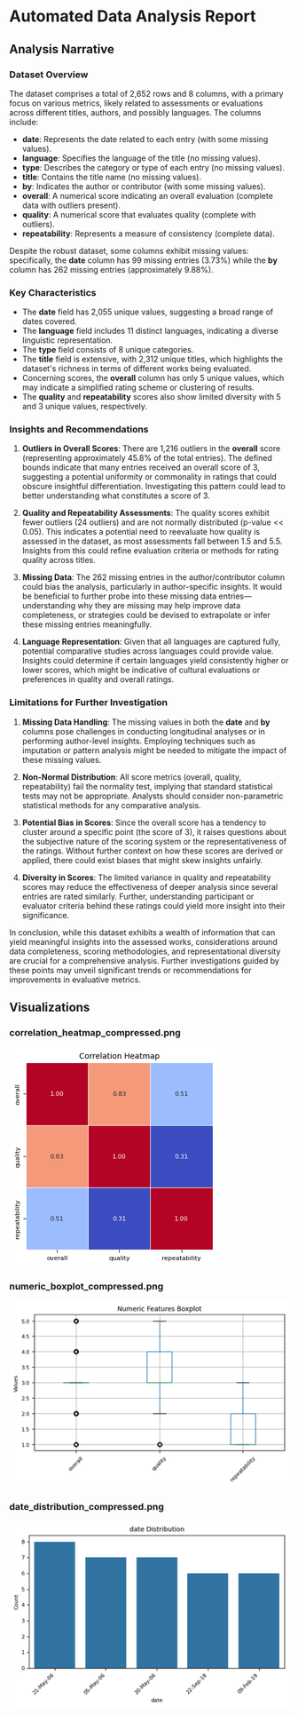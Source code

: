 # Automated Data Analysis Report

## Analysis Narrative

### Dataset Overview

The dataset comprises a total of 2,652 rows and 8 columns, with a primary focus on various metrics, likely related to assessments or evaluations across different titles, authors, and possibly languages. The columns include:

- **date**: Represents the date related to each entry (with some missing values).
- **language**: Specifies the language of the title (no missing values).
- **type**: Describes the category or type of each entry (no missing values).
- **title**: Contains the title name (no missing values).
- **by**: Indicates the author or contributor (with some missing values).
- **overall**: A numerical score indicating an overall evaluation (complete data with outliers present).
- **quality**: A numerical score that evaluates quality (complete with outliers).
- **repeatability**: Represents a measure of consistency (complete data).

Despite the robust dataset, some columns exhibit missing values: specifically, the **date** column has 99 missing entries (3.73%) while the **by** column has 262 missing entries (approximately 9.88%).

### Key Characteristics

- The **date** field has 2,055 unique values, suggesting a broad range of dates covered.
- The **language** field includes 11 distinct languages, indicating a diverse linguistic representation.
- The **type** field consists of 8 unique categories.
- The **title** field is extensive, with 2,312 unique titles, which highlights the dataset's richness in terms of different works being evaluated.
- Concerning scores, the **overall** column has only 5 unique values, which may indicate a simplified rating scheme or clustering of results.
- The **quality** and **repeatability** scores also show limited diversity with 5 and 3 unique values, respectively.

### Insights and Recommendations

1. **Outliers in Overall Scores**: There are 1,216 outliers in the **overall** score (representing approximately 45.8% of the total entries). The defined bounds indicate that many entries received an overall score of 3, suggesting a potential uniformity or commonality in ratings that could obscure insightful differentiation. Investigating this pattern could lead to better understanding what constitutes a score of 3.

2. **Quality and Repeatability Assessments**: The quality scores exhibit fewer outliers (24 outliers) and are not normally distributed (p-value << 0.05). This indicates a potential need to reevaluate how quality is assessed in the dataset, as most assessments fall between 1.5 and 5.5. Insights from this could refine evaluation criteria or methods for rating quality across titles.

3. **Missing Data**: The 262 missing entries in the author/contributor column could bias the analysis, particularly in author-specific insights. It would be beneficial to further probe into these missing data entries—understanding why they are missing may help improve data completeness, or strategies could be devised to extrapolate or infer these missing entries meaningfully.

4. **Language Representation**: Given that all languages are captured fully, potential comparative studies across languages could provide value. Insights could determine if certain languages yield consistently higher or lower scores, which might be indicative of cultural evaluations or preferences in quality and overall ratings.

### Limitations for Further Investigation

1. **Missing Data Handling**: The missing values in both the **date** and **by** columns pose challenges in conducting longitudinal analyses or in performing author-level insights. Employing techniques such as imputation or pattern analysis might be needed to mitigate the impact of these missing values.

2. **Non-Normal Distribution**: All score metrics (overall, quality, repeatability) fail the normality test, implying that standard statistical tests may not be appropriate. Analysts should consider non-parametric statistical methods for any comparative analysis.

3. **Potential Bias in Scores**: Since the overall score has a tendency to cluster around a specific point (the score of 3), it raises questions about the subjective nature of the scoring system or the representativeness of the ratings. Without further context on how these scores are derived or applied, there could exist biases that might skew insights unfairly.

4. **Diversity in Scores**: The limited variance in quality and repeatability scores may reduce the effectiveness of deeper analysis since several entries are rated similarly. Further, understanding participant or evaluator criteria behind these ratings could yield more insight into their significance.

In conclusion, while this dataset exhibits a wealth of information that can yield meaningful insights into the assessed works, considerations around data completeness, scoring methodologies, and representational diversity are crucial for a comprehensive analysis. Further investigations guided by these points may unveil significant trends or recommendations for improvements in evaluative metrics.

## Visualizations

### correlation_heatmap_compressed.png
![correlation_heatmap_compressed.png](correlation_heatmap_compressed.png)

### numeric_boxplot_compressed.png
![numeric_boxplot_compressed.png](numeric_boxplot_compressed.png)

### date_distribution_compressed.png
![date_distribution_compressed.png](date_distribution_compressed.png)

